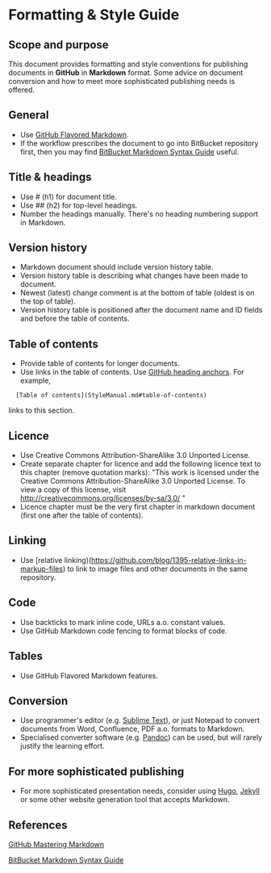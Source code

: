 # Formatting & Style Guide

## Scope and purpose
This document provides formatting and style conventions for publishing documents in __GitHub__ in __Markdown__ format. Some advice on document conversion and how to meet more sophisticated publishing needs is offered.

## General
- Use [GitHub Flavored Markdown](https://guides.github.com/features/mastering-markdown/).
- If the workflow prescribes the document to go into BitBucket repository first, then you may find [BitBucket Markdown Syntax Guide](https://confluence.atlassian.com/bitbucketserver/markdown-syntax-guide-776639995.html) useful.

## Title & headings
- Use # (h1) for document title.
- Use ## (h2) for top-level headings.
- Number the headings manually. There's no heading numbering support in Markdown.

## Version history
- Markdown document should include version history table. 
- Version history table is describing what changes have been made to document.
- Newest (latest) change comment is at the bottom of table (oldest is on the top of table).
- Version history table is positioned after the document name and ID fields and before the table of contents.

## Table of contents
- Provide table of contents for longer documents.
- Use links in the table of contents. Use [GitHub heading anchors](https://gist.github.com/asabaylus/3071099). For example,
```
  [Table of contents](StyleManual.md#table-of-contents) 
```
links to this section.

## Licence
- Use Creative Commons Attribution-ShareAlike 3.0 Unported License.
- Create separate chapter for licence and add the following licence text to this chapter (remove quotation marks):
"This work is licensed under the Creative Commons Attribution-ShareAlike 3.0 Unported License. To view a copy of this license, visit http://creativecommons.org/licenses/by-sa/3.0/ "
- Licence chapter must be the very first chapter in markdown document (first one after the table of contents).

## Linking
- Use [relative linking)(https://github.com/blog/1395-relative-links-in-markup-files) to link to image files and other documents in the same repository.

## Code
- Use backticks to mark inline code, URLs a.o. constant values.
- Use GitHub Markdown code fencing to format blocks of code.

## Tables
- Use GitHub Flavored Markdown features.

## Conversion
- Use programmer's editor (e.g. [Sublime Text](https://www.sublimetext.com/)), or just Notepad to convert documents from Word, Confluence, PDF a.o. formats to Markdown.
- Specialised converter software (e.g. [Pandoc](http://pandoc.org/)) can be used, but will rarely justify the learning effort.

## For more sophisticated publishing
- For more sophisticated presentation needs, consider using [Hugo](https://gohugo.io/), [Jekyll](https://jekyllrb.com/) or some other website generation tool that accepts Markdown.

## References
[GitHub Mastering Markdown](https://guides.github.com/features/mastering-markdown/)

[BitBucket Markdown Syntax Guide](https://confluence.atlassian.com/bitbucketserver/markdown-syntax-guide-776639995.html) 
